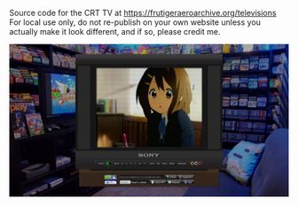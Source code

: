 Source code for the CRT TV at https://frutigeraeroarchive.org/televisions
For local use only, do not re-publish on your own website unless you actually make it look different, and if so, please credit me.

<img src="thumbnail.jpg" alt="Preview">
